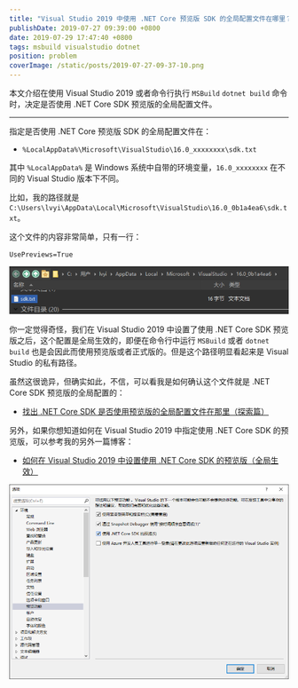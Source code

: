 ```yaml
---
title: "Visual Studio 2019 中使用 .NET Core 预览版 SDK 的全局配置文件在哪里？"
publishDate: 2019-07-27 09:39:00 +0800
date: 2019-07-29 17:47:40 +0800
tags: msbuild visualstudio dotnet
position: problem
coverImage: /static/posts/2019-07-27-09-37-10.png
---
```


本文介绍在使用 Visual Studio 2019 或者命令行执行 `MSBuild` `dotnet build` 命令时，决定是否使用 .NET Core SDK 预览版的全局配置文件。

---

指定是否使用 .NET Core 预览版 SDK 的全局配置文件在：

- `%LocalAppData%\Microsoft\VisualStudio\16.0_xxxxxxxx\sdk.txt`

其中 `%LocalAppData%` 是 Windows 系统中自带的环境变量，`16.0_xxxxxxxx` 在不同的 Visual Studio 版本下不同。

比如，我的路径就是 `C:\Users\lvyi\AppData\Local\Microsoft\VisualStudio\16.0_0b1a4ea6\sdk.txt`。

这个文件的内容非常简单，只有一行：

```
UsePreviews=True
```

![sdk.txt 的所在路径](/static/posts/2019-07-27-09-37-10.png)

你一定觉得奇怪，我们在 Visual Studio 2019 中设置了使用 .NET Core SDK 预览版之后，这个配置是全局生效的，即便在命令行中运行 `MSBuild` 或者 `dotnet build` 也是会因此而使用预览版或者正式版的。但是这个路径明显看起来是 Visual Studio 的私有路径。

虽然这很诡异，但确实如此，不信，可以看我是如何确认这个文件就是 .NET Core SDK 预览版的全局配置的：

- [找出 .NET Core SDK 是否使用预览版的全局配置文件在那里（探索篇）](/post/find-out-the-dotnet-sdk-preview-config-file)

另外，如果你想知道如何在 Visual Studio 2019 中指定使用 .NET Core SDK 的预览版，可以参考我的另外一篇博客：

- [如何在 Visual Studio 2019 中设置使用 .NET Core SDK 的预览版（全局生效）](/post/how-to-set-dotnet-core-sdk-preview-in-visual-studio)

![Visual Studio 2019 的](/static/posts/2019-07-27-09-00-09.png)

